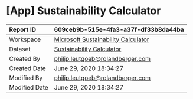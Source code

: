 



# [App] Sustainability Calculator

|Report ID|609ceb9b-515e-4fa3-a37f-df33b8da44ba|
| :--- | :--- |
|Workspace|[Microsoft Sustainability Calculator](../Workspaces/Microsoft-Sustainability-Calculator.md)|
|Dataset|[Sustainability Calculator](../Datasets/Sustainability-Calculator.md)|
|Created By|philip.leutgoeb@rolandberger.com|
|Created Date|June 29, 2020 18:34:27|
|Modified By|philip.leutgoeb@rolandberger.com|
|Modified Date|June 29, 2020 18:34:27|

